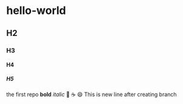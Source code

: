 # hello-world
## H2
### H3
#### H4
##### H5
the first repo
**bold**
*italic*
:pizza:
:coffee:
:smile:
This is new line
after creating branch
